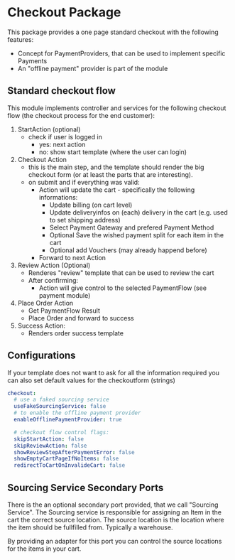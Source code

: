 # Checkout Package

This package provides a one page standard checkout with the following features:

* Concept for PaymentProviders, that can be used to implement specific Payments
* An "offline payment" provider is part of the module

## Standard checkout flow

This module implements controller and services for the following checkout flow (the checkout process for the end customer):

1. StartAction (optional)
    * check if user is logged in
        * yes: next action
        * no: show start template (where the user can login)
1. Checkout Action
    * this is the main step, and the template should render the big checkout form (or at least the parts that are interesting). 
    * on submit and if everything was valid:
        * Action will update the cart - specifically the following informations:
            * Update billing (on cart level)
            * Update deliveryinfos on (each) delivery in the cart (e.g. used to set shipping address)
            * Select Payment Gateway and prefered Payment Method
            * Optional Save the wished payment split for each item in the cart
            * Optional add Vouchers (may already happend before)            
        * Forward to next Action
1. Review Action (Optional)
    * Renderes "review" template that can be used to review the cart
    * After confirming:
        * Action will give control to the selected PaymentFlow (see payment module)
1. Place Order Action
    * Get PaymentFlow Result
    * Place Order and forward to success
1. Success Action:
    * Renders order success template

## Configurations

If your template does not want to ask for all the information required you can also set default values for the checkoutform (strings)

```yaml
checkout:
  # use a faked sourcing service
  useFakeSourcingService: false
  # to enable the offline payment provider
  enableOfflinePaymentProvider: true

  # checkout flow control flags:
  skipStartAction: false
  skipReviewAction: false
  showReviewStepAfterPaymentError: false
  showEmptyCartPageIfNoItems: false
  redirectToCartOnInvalideCart: false

```


## Sourcing Service Secondary Ports
There is the an optional secondary port provided, that we call "Sourcing Service".
The Sourcing service is responsible for assigning an Item in the cart the correct source location. The source location is the location where the item should be fullfilled from. Typically a warehouse.

By providing an adapter for this port you can control the source locations for the items in your cart.
